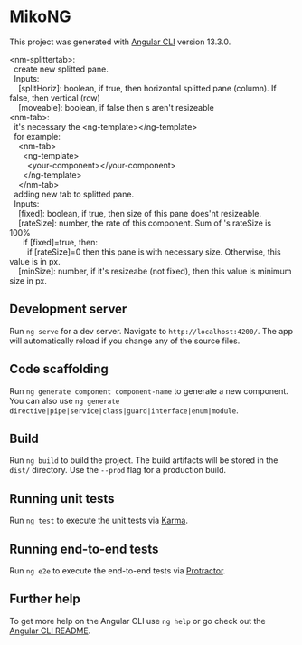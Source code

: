 # MikoNG

This project was generated with [Angular CLI](https://github.com/angular/angular-cli) version 13.3.0.<br>

&#60;nm-splittertab&#62;:<br>
    &nbsp;&nbsp;create new splitted pane.<br>
    &nbsp;&nbsp;Inputs:<br>
        &nbsp;&nbsp;&nbsp;&nbsp;[splitHoriz]: boolean, if true, then horizontal splitted pane (column). If false, then vertical (row)<br>
        &nbsp;&nbsp;&nbsp;&nbsp;[moveable]: boolean, if false then <nm-tab>s aren't resizeable<br>
&#60;nm-tab&#62;:<br>
    &nbsp;&nbsp;it's necessary the &#60;ng-template&#62;&#60;/ng-template&#62;<br>
    &nbsp;&nbsp;for example:<br>
        &nbsp;&nbsp;&nbsp;&nbsp;&#60;nm-tab&#62;<br>
            &nbsp;&nbsp;&nbsp;&nbsp;&nbsp;&nbsp;&#60;ng-template&#62;<br>
                &nbsp;&nbsp;&nbsp;&nbsp;&nbsp;&nbsp;&nbsp;&nbsp;&#60;your-component&#62;&#60;/your-component&#62;<br>
            &nbsp;&nbsp;&nbsp;&nbsp;&nbsp;&nbsp;&#60;/ng-template&#62;<br>
        &nbsp;&nbsp;&nbsp;&nbsp;&#60;/nm-tab&#62;<br>
    &nbsp;&nbsp;adding new tab to splitted pane.<br>
    &nbsp;&nbsp;Inputs:<br>
        &nbsp;&nbsp;&nbsp;&nbsp;[fixed]: boolean, if true, then size of this pane does'nt resizeable.<br>
        &nbsp;&nbsp;&nbsp;&nbsp;[rateSize]: number, the rate of this component. Sum of <nm-tab>'s rateSize is 100%<br>
            &nbsp;&nbsp;&nbsp;&nbsp;&nbsp;&nbsp;if [fixed]=true, then:<br>
                &nbsp;&nbsp;&nbsp;&nbsp;&nbsp;&nbsp;&nbsp;&nbsp;if [rateSize]=0 then this pane is with necessary size. Otherwise, this value is in px.<br>
        &nbsp;&nbsp;&nbsp;&nbsp;[minSize]: number, if it's resizeabe (not fixed), then this value is minimum size in px.<br>

## Development server

Run `ng serve` for a dev server. Navigate to `http://localhost:4200/`. The app will automatically reload if you change any of the source files.

## Code scaffolding

Run `ng generate component component-name` to generate a new component. You can also use `ng generate directive|pipe|service|class|guard|interface|enum|module`.

## Build

Run `ng build` to build the project. The build artifacts will be stored in the `dist/` directory. Use the `--prod` flag for a production build.

## Running unit tests

Run `ng test` to execute the unit tests via [Karma](https://karma-runner.github.io).

## Running end-to-end tests

Run `ng e2e` to execute the end-to-end tests via [Protractor](http://www.protractortest.org/).

## Further help

To get more help on the Angular CLI use `ng help` or go check out the [Angular CLI README](https://github.com/angular/angular-cli/blob/master/README.md).
